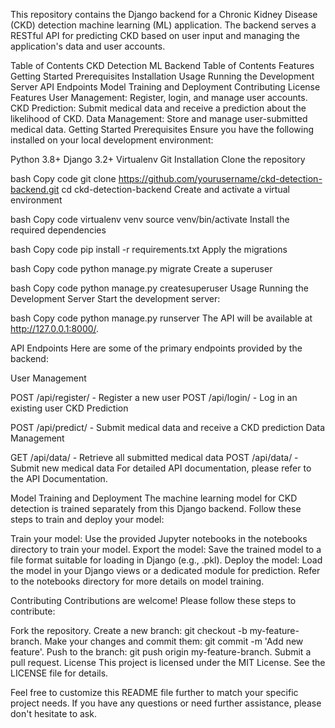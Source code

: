 This repository contains the Django backend for a Chronic Kidney Disease (CKD) detection machine learning (ML) application. The backend serves a RESTful API for predicting CKD based on user input and managing the application's data and user accounts.

Table of Contents
CKD Detection ML Backend
Table of Contents
Features
Getting Started
Prerequisites
Installation
Usage
Running the Development Server
API Endpoints
Model Training and Deployment
Contributing
License
Features
User Management: Register, login, and manage user accounts.
CKD Prediction: Submit medical data and receive a prediction about the likelihood of CKD.
Data Management: Store and manage user-submitted medical data.
Getting Started
Prerequisites
Ensure you have the following installed on your local development environment:

Python 3.8+
Django 3.2+
Virtualenv
Git
Installation
Clone the repository

bash
Copy code
git clone https://github.com/yourusername/ckd-detection-backend.git
cd ckd-detection-backend
Create and activate a virtual environment

bash
Copy code
virtualenv venv
source venv/bin/activate
Install the required dependencies

bash
Copy code
pip install -r requirements.txt
Apply the migrations

bash
Copy code
python manage.py migrate
Create a superuser

bash
Copy code
python manage.py createsuperuser
Usage
Running the Development Server
Start the development server:

bash
Copy code
python manage.py runserver
The API will be available at http://127.0.0.1:8000/.

API Endpoints
Here are some of the primary endpoints provided by the backend:

User Management

POST /api/register/ - Register a new user
POST /api/login/ - Log in an existing user
CKD Prediction

POST /api/predict/ - Submit medical data and receive a CKD prediction
Data Management

GET /api/data/ - Retrieve all submitted medical data
POST /api/data/ - Submit new medical data
For detailed API documentation, please refer to the API Documentation.

Model Training and Deployment
The machine learning model for CKD detection is trained separately from this Django backend. Follow these steps to train and deploy your model:

Train your model: Use the provided Jupyter notebooks in the notebooks directory to train your model.
Export the model: Save the trained model to a file format suitable for loading in Django (e.g., .pkl).
Deploy the model: Load the model in your Django views or a dedicated module for prediction.
Refer to the notebooks directory for more details on model training.

Contributing
Contributions are welcome! Please follow these steps to contribute:

Fork the repository.
Create a new branch: git checkout -b my-feature-branch.
Make your changes and commit them: git commit -m 'Add new feature'.
Push to the branch: git push origin my-feature-branch.
Submit a pull request.
License
This project is licensed under the MIT License. See the LICENSE file for details.

Feel free to customize this README file further to match your specific project needs. If you have any questions or need further assistance, please don't hesitate to ask.
